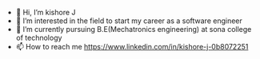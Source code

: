 - 👋 Hi, I’m kishore J
- 👀 I’m interested in the field to start my career as a software engineer
- 🌱 I’m currently pursuing B.E(Mechatronics engineering) at sona college of technology
- 📫 How to reach me https://www.linkedin.com/in/kishore-j-0b8072251

<!---
kishore129/kishore129 is a ✨ special ✨ repository because its `README.md` (this file) appears on your GitHub profile.
You can click the Preview link to take a look at your changes.
--->
